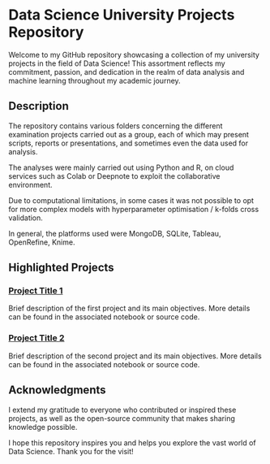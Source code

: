 # Data Science University Projects Repository

Welcome to my GitHub repository showcasing a collection of my university projects in the field of Data Science! This assortment reflects my commitment, passion, and dedication in the realm of data analysis and machine learning throughout my academic journey.



## Description

The repository contains various folders concerning the different examination projects carried out as a group, each of which may present scripts, reports or presentations, and sometimes even the data used for analysis. 

The analyses were mainly carried out using Python and R, on cloud services such as Colab or Deepnote to exploit the collaborative environment. 

Due to computational limitations, in some cases it was not possible to opt for more complex models with hyperparameter optimisation / k-folds cross validation.

In general, the platforms used were MongoDB, SQLite, Tableau, OpenRefine, Knime.


## Highlighted Projects

### [Project Title 1](link_to_project_1)

Brief description of the first project and its main objectives. More details can be found in the associated notebook or source code.

### [Project Title 2](link_to_project_2)

Brief description of the second project and its main objectives. More details can be found in the associated notebook or source code.



## Acknowledgments

I extend my gratitude to everyone who contributed or inspired these projects, as well as the open-source community that makes sharing knowledge possible.

I hope this repository inspires you and helps you explore the vast world of Data Science. Thank you for the visit!
